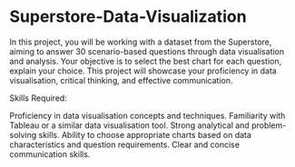 # Superstore-Data-Visualization

In this project, you will be working with a dataset from the Superstore, aiming to answer 30 scenario-based questions through data visualisation and analysis. Your objective is to select the best chart for each question, explain your choice. This project will showcase your proficiency in data visualisation, critical thinking, and effective communication.

Skills Required:

Proficiency in data visualisation concepts and techniques.
Familiarity with Tableau or a similar data visualisation tool.
Strong analytical and problem-solving skills.
Ability to choose appropriate charts based on data characteristics and question requirements.
Clear and concise communication skills.
